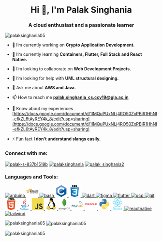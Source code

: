 <h1 align="center">Hi 👋, I'm Palak Singhania</h1>
<h3 align="center">A cloud enthusiast and a passionate learner</h3>

<p align="left"> <img src="https://komarev.com/ghpvc/?username=palaksinghania05&label=Profile%20views&color=0e75b6&style=flat" alt="palaksinghania05" /> </p>

- 🔭 I’m currently working on **Crypto Application Development.**

- 🌱 I’m currently learning **Containers, Flutter, Full Stack and React Native.**

- 👯 I’m looking to collaborate on **Web Development Projects.**

- 🤝 I’m looking for help with **UML structural designing.**

- 💬 Ask me about **AWS and Java.**

- 📫 How to reach me **palak.singhania_cs.ccv19@gla.ac.in**

- 📄 Know about my experiences [https://docs.google.com/document/d/1IMQuPUxNLj4RO50ZxPBiR1HhNI-efkZL6tAyREY4k_8/edit?usp=sharing](https://docs.google.com/document/d/1IMQuPUxNLj4RO50ZxPBiR1HhNI-efkZL6tAyREY4k_8/edit?usp=sharing)

- ⚡ Fun fact **I don't understand slangs easily.**

<h3 align="left">Connect with me:</h3>
<p align="left">
<a href="https://linkedin.com/in/palak-s-837b1519b" target="blank"><img align="center" src="https://raw.githubusercontent.com/rahuldkjain/github-profile-readme-generator/master/src/images/icons/Social/linked-in-alt.svg" alt="palak-s-837b1519b" height="30" width="40" /></a>
<a href="https://www.codechef.com/users/palaksinghania" target="blank"><img align="center" src="https://cdn.jsdelivr.net/npm/simple-icons@3.1.0/icons/codechef.svg" alt="palaksinghania" height="30" width="40" /></a>
<a href="https://www.hackerrank.com/palak_singhania2" target="blank"><img align="center" src="https://raw.githubusercontent.com/rahuldkjain/github-profile-readme-generator/master/src/images/icons/Social/hackerrank.svg" alt="palak_singhania2" height="30" width="40" /></a>
</p>

<h3 align="left">Languages and Tools:</h3>
<p align="left"> <a href="https://www.arduino.cc/" target="_blank"> <img src="https://cdn.worldvectorlogo.com/logos/arduino-1.svg" alt="arduino" width="40" height="40"/> </a> <a href="https://aws.amazon.com" target="_blank"> <img src="https://raw.githubusercontent.com/devicons/devicon/master/icons/amazonwebservices/amazonwebservices-original-wordmark.svg" alt="aws" width="40" height="40"/> </a> <a href="https://www.gnu.org/software/bash/" target="_blank"> <img src="https://www.vectorlogo.zone/logos/gnu_bash/gnu_bash-icon.svg" alt="bash" width="40" height="40"/> </a> <a href="https://www.cprogramming.com/" target="_blank"> <img src="https://raw.githubusercontent.com/devicons/devicon/master/icons/c/c-original.svg" alt="c" width="40" height="40"/> </a> <a href="https://www.w3schools.com/css/" target="_blank"> <img src="https://raw.githubusercontent.com/devicons/devicon/master/icons/css3/css3-original-wordmark.svg" alt="css3" width="40" height="40"/> </a> <a href="https://dart.dev" target="_blank"> <img src="https://www.vectorlogo.zone/logos/dartlang/dartlang-icon.svg" alt="dart" width="40" height="40"/> </a> <a href="https://www.figma.com/" target="_blank"> <img src="https://www.vectorlogo.zone/logos/figma/figma-icon.svg" alt="figma" width="40" height="40"/> </a> <a href="https://flutter.dev" target="_blank"> <img src="https://www.vectorlogo.zone/logos/flutterio/flutterio-icon.svg" alt="flutter" width="40" height="40"/> </a> <a href="https://cloud.google.com" target="_blank"> <img src="https://www.vectorlogo.zone/logos/google_cloud/google_cloud-icon.svg" alt="gcp" width="40" height="40"/> </a> <a href="https://git-scm.com/" target="_blank"> <img src="https://www.vectorlogo.zone/logos/git-scm/git-scm-icon.svg" alt="git" width="40" height="40"/> </a> <a href="https://www.w3.org/html/" target="_blank"> <img src="https://raw.githubusercontent.com/devicons/devicon/master/icons/html5/html5-original-wordmark.svg" alt="html5" width="40" height="40"/> </a> <a href="https://www.java.com" target="_blank"> <img src="https://raw.githubusercontent.com/devicons/devicon/master/icons/java/java-original.svg" alt="java" width="40" height="40"/> </a> <a href="https://developer.mozilla.org/en-US/docs/Web/JavaScript" target="_blank"> <img src="https://raw.githubusercontent.com/devicons/devicon/master/icons/javascript/javascript-original.svg" alt="javascript" width="40" height="40"/> </a> <a href="https://www.linux.org/" target="_blank"> <img src="https://raw.githubusercontent.com/devicons/devicon/master/icons/linux/linux-original.svg" alt="linux" width="40" height="40"/> </a> <a href="https://www.mongodb.com/" target="_blank"> <img src="https://raw.githubusercontent.com/devicons/devicon/master/icons/mongodb/mongodb-original-wordmark.svg" alt="mongodb" width="40" height="40"/> </a> <a href="https://www.mysql.com/" target="_blank"> <img src="https://raw.githubusercontent.com/devicons/devicon/master/icons/mysql/mysql-original-wordmark.svg" alt="mysql" width="40" height="40"/> </a> <a href="https://www.oracle.com/" target="_blank"> <img src="https://raw.githubusercontent.com/devicons/devicon/master/icons/oracle/oracle-original.svg" alt="oracle" width="40" height="40"/> </a> <a href="https://www.python.org" target="_blank"> <img src="https://raw.githubusercontent.com/devicons/devicon/master/icons/python/python-original.svg" alt="python" width="40" height="40"/> </a> <a href="https://reactjs.org/" target="_blank"> <img src="https://raw.githubusercontent.com/devicons/devicon/master/icons/react/react-original-wordmark.svg" alt="react" width="40" height="40"/> </a> <a href="https://reactnative.dev/" target="_blank"> <img src="https://reactnative.dev/img/header_logo.svg" alt="reactnative" width="40" height="40"/> </a> <a href="https://tailwindcss.com/" target="_blank"> <img src="https://www.vectorlogo.zone/logos/tailwindcss/tailwindcss-icon.svg" alt="tailwind" width="40" height="40"/> </a> </p>

<p><img align="left" src="https://github-readme-stats.vercel.app/api/top-langs?username=palaksinghania05&show_icons=true&locale=en&layout=compact" alt="palaksinghania05" /></p>

<p>&nbsp;<img align="center" src="https://github-readme-stats.vercel.app/api?username=palaksinghania05&show_icons=true&locale=en" alt="palaksinghania05" /></p>

<p><img align="center" src="https://github-readme-streak-stats.herokuapp.com/?user=palaksinghania05&" alt="palaksinghania05" /></p>


